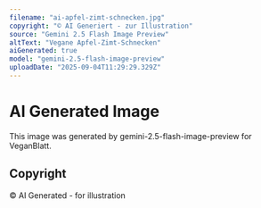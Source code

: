 ```yaml
---
filename: "ai-apfel-zimt-schnecken.jpg"
copyright: "© AI Generiert - zur Illustration"
source: "Gemini 2.5 Flash Image Preview"
altText: "Vegane Apfel-Zimt-Schnecken"
aiGenerated: true
model: "gemini-2.5-flash-image-preview"
uploadDate: "2025-09-04T11:29:29.329Z"
---
```


# AI Generated Image

This image was generated by gemini-2.5-flash-image-preview for VeganBlatt.

## Copyright
© AI Generated - for illustration

